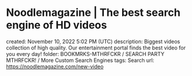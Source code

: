 # Noodlemagazine | The best search engine of HD videos

created: November 10, 2022 5:02 PM (UTC)
description: Biggest videos collection of high quality. Our entertainment portal finds the best video for you every day!
folder: BOOKMRKS-MTHRFCKR / SEARCH PARTY MTHRFCKR! / More Custom Search Engines
tags: Search
url: https://noodlemagazine.com/new-video